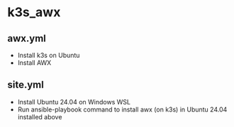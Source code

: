 # k3s_awx

## awx.yml

- Install k3s on Ubuntu
- Install AWX

## site.yml

- Install Ubuntu 24.04 on Windows WSL
- Run ansible-playbook command to install awx (on k3s) in Ubuntu 24.04 installed above
